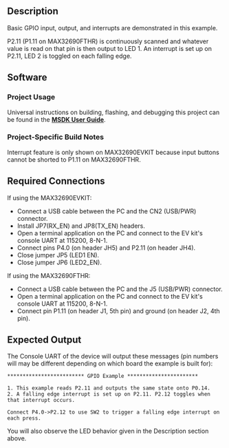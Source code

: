## Description

Basic GPIO input, output, and interrupts are demonstrated in this example.

P2.11 (P1.11 on MAX32690FTHR) is continuously scanned and whatever value is read on that pin is then output to LED 1.  An interrupt is set up on P2.11, LED 2 is toggled on each falling edge.

## Software

### Project Usage

Universal instructions on building, flashing, and debugging this project can be found in the **[MSDK User Guide](https://analog-devices-msdk.github.io/msdk/USERGUIDE/)**.

### Project-Specific Build Notes

Interrupt feature is only shown on MAX32690EVKIT because input buttons cannot be shorted to P1.11 on MAX32690FTHR.

## Required Connections

If using the MAX32690EVKIT:
-   Connect a USB cable between the PC and the CN2 (USB/PWR) connector.
-   Install JP7(RX_EN) and JP8(TX_EN) headers.
-   Open a terminal application on the PC and connect to the EV kit's console UART at 115200, 8-N-1.
-   Connect pins P4.0 (on header JH5) and P2.11 (on header JH4).
-   Close jumper JP5 (LED1 EN).
-   Close jumper JP6 (LED2_EN).

If using the MAX32690FTHR:
-   Connect a USB cable between the PC and the J5 (USB/PWR) connector.
-   Open a terminal application on the PC and connect to the EV kit's console UART at 115200, 8-N-1.
-   Connect pin P1.11 (on header J1, 5th pin) and ground (on header J2, 4th pin).

## Expected Output

The Console UART of the device will output these messages (pin numbers will may be different depending on which board the example is built for):

```
************************* GPIO Example ***********************

1. This example reads P2.11 and outputs the same state onto P0.14.
2. A falling edge interrupt is set up on P2.11. P2.12 toggles when that interrupt occurs.

Connect P4.0->P2.12 to use SW2 to trigger a falling edge interrupt on each press.
```

You will also observe the LED behavior given in the Description section above.
